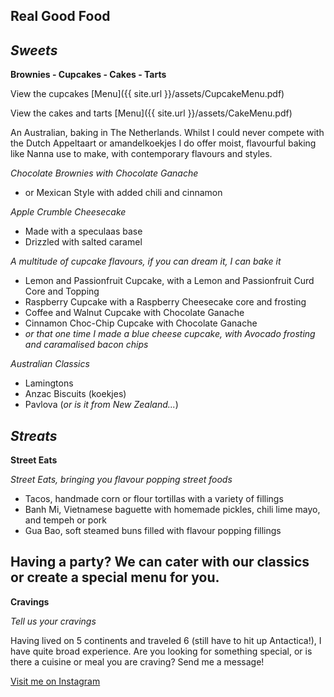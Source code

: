 ## Real Good Food

## *Sweets*

**Brownies - Cupcakes - Cakes - Tarts**

View the cupcakes [Menu]({{ site.url }}/assets/CupcakeMenu.pdf)

View the cakes and tarts [Menu]({{ site.url }}/assets/CakeMenu.pdf)


An Australian, baking in The Netherlands. Whilst I could never compete with the Dutch Appeltaart or amandelkoekjes I do offer moist, flavourful baking like Nanna use to make, with contemporary flavours and styles. 

*Chocolate Brownies with Chocolate Ganache*
  - or Mexican Style with added chili and cinnamon
  
*Apple Crumble Cheesecake*
  - Made with a speculaas base
  - Drizzled with salted caramel
  
*A multitude of cupcake flavours, if you can dream it, I can bake it*
  - Lemon and Passionfruit Cupcake, with a Lemon and Passionfruit Curd Core and Topping
  - Raspberry Cupcake with a Raspberry Cheesecake core and frosting
  - Coffee and Walnut Cupcake with Chocolate Ganache
  - Cinnamon Choc-Chip Cupcake with Chocolate Ganache
  - *or that one time I made a blue cheese cupcake, with Avocado frosting and caramalised bacon chips*
  
 *Australian Classics*
 
  - Lamingtons
  - Anzac Biscuits (koekjes)
  - Pavlova (*or is it from New Zealand...*)
    
## *Streats*

**Street Eats**

 *Street Eats, bringing you flavour popping street foods*
 
  - Tacos, handmade corn or flour tortillas with a variety of fillings
  - Banh Mi, Vietnamese baguette with homemade pickles, chili lime mayo, and tempeh or pork
  - Gua Bao, soft steamed buns filled with flavour popping fillings
  
## Having a party? We can cater with our classics or create a special menu for you.
     
 **Cravings**

 
 *Tell us your cravings*
 
  Having lived on 5 continents and traveled 6 (still have to hit up Antactica!), I have quite broad experience. Are you looking for something special, or is there a cuisine or meal you are craving? Send me a message! 


[Visit me on Instagram](https://instagram.com/popupschiedam) 

